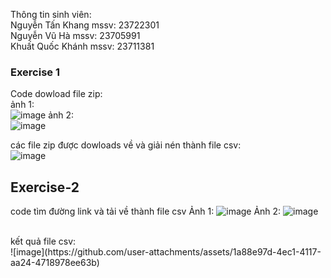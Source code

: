 Thông tin sinh viên: <br>
Nguyễn Tấn Khang    mssv: 23722301 <br>
Nguyễn Vũ Hà      mssv: 23705991 <br>
Khuất Quốc Khánh     mssv: 23711381 <br>

### Exercise 1 
Code dowload file zip: <br>
ảnh 1: <br>
![image](https://github.com/user-attachments/assets/d113a421-159d-4a1f-b4c2-93e7a4e16d61)
ảnh 2: <br>
![image](https://github.com/user-attachments/assets/df47d687-e056-458d-902d-1193b29c83b6)

các file zip được dowloads về và giải nén thành file csv: <br>
![image](https://github.com/user-attachments/assets/9a23efcc-afc4-4b45-b32e-bb3d0d2d7c25)


## Exercise-2

code tìm đường link và tải về thành file csv
Ảnh 1:
![image](https://github.com/user-attachments/assets/0c7ae248-2dca-4e04-a60d-fd83be684e59)
Ảnh 2:
![image](https://github.com/user-attachments/assets/bf75f5c2-8fbc-40e5-a7da-7a225fd93deb)

<br>
kết quả file csv: <br>
![image](https://github.com/user-attachments/assets/1a88e97d-4ec1-4117-aa24-4718978ee63b)


